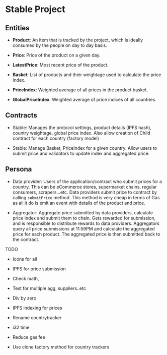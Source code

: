 # Stable Project


## Entities

- **Product**: An item that is tracked by the project, which is ideally consumed by the people on day to day basis.

- **Price**: Price of the product on a given day.

- **LatestPrice**: Most recent price of the product.

- **Basket**: List of products and their weightage used to calculate the price index.

- **PriceIndex**: Weighted average of all prices in the product basket.

- **GlobalPriceIndex**: Weighted average of price indices of all countries.


## Contracts

- Stable: Manages the protocol settings, product details (IPFS hash), country weightage, global price index. Also allow creation of Child contract for each country (factory model)

- Stable: Manage Basket, PriceIndex for a given country. Allow users to submit price and validators to update index and aggregated price.


## Persona

- Data provider: Users of the application/contract who submit prices for a country. This can be eCommerce stores, supermarket chains, regular consumers, scrapers...etc. Data providers submit price to contract by calling `submitPrice` method. This method is very cheap in terms of Gas as all it do is emit an event with details of the product and price.

- Aggregator: Aggregate price submitted by data providers, calculate price index and submit them to chain. Gets rewarded for submission, and is responsible to distribute rewards to data providers. Aggregators query all price submissions at 11:59PM and calculate the aggregated price for each product. The aggregated price is then submitted back to the contract.


TODO
- Icons for all
- IPFS for price submission


- Check math, 
- Test for multiple agg, suppliers..etc
- Div by zero
- IPFS indexing for prices
- Rename countrytracker
- i32 time
- Reduce gas fee
- Use clone factory method for country trackers